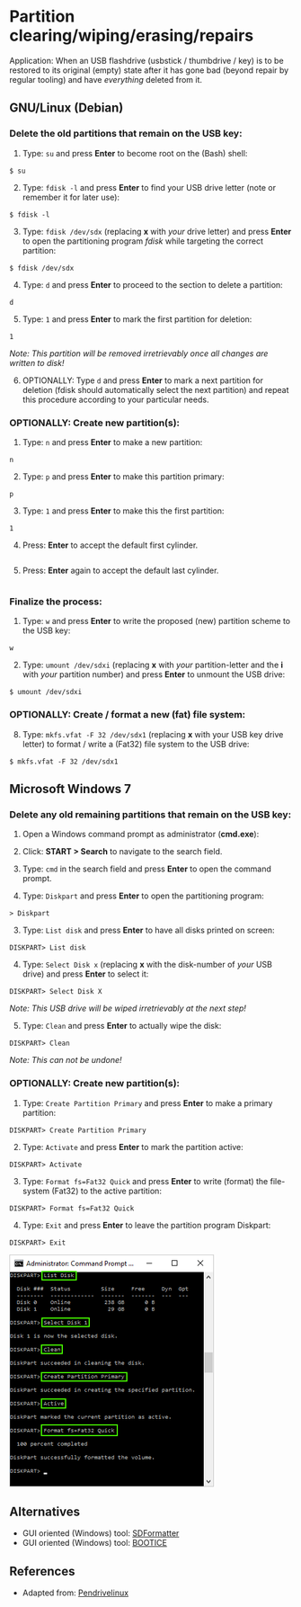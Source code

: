 # Partition clearing/wiping/erasing/repairs

Application: When an USB flashdrive (usbstick / thumbdrive / key) is to be restored to its original (empty) state after it has gone bad (beyond repair by regular tooling) and have *everything* deleted from it.


## GNU/Linux (Debian)

### Delete the old partitions that remain on the USB key:

1. Type: `su` and press **Enter** to become root on the (Bash) shell:

  ```Shell
  $ su

  ```

2. Type: `fdisk -l` and press **Enter** to find your USB drive letter (note or remember it for later use):

  ```Shell
  $ fdisk -l

  ```
3. Type: `fdisk /dev/sdx` (replacing **x** with _your_ drive letter) and press **Enter** to open the partitioning program _fdisk_ while targeting the correct partition:

  ```Shell
  $ fdisk /dev/sdx
  ```

4. Type: `d` and press **Enter** to proceed to the section to delete a partition:

  ```shell
  d
  ```

5. Type: `1` and press **Enter** to mark the first partition for deletion:

  ```shell
  1
  ```

  _Note: This partition will be removed irretrievably once all changes are written to disk!_

6. OPTIONALLY: Type `d` and press **Enter** to mark a next partition for deletion (fdisk should automatically select the next partition) and repeat this procedure according to your particular needs.

### OPTIONALLY: Create new partition(s):

1. Type: `n` and press **Enter** to make a new partition:

  ```shell
  n
  ```

2. Type: `p` and press **Enter** to make this partition primary:

  ```shell
  p
  ```

3. Type: `1` and press **Enter** to make this the first partition:

  ```shell
  1
  ```

4. Press: **Enter** to accept the default first cylinder.

  ```shell

  ```

5. Press: **Enter** again to accept the default last cylinder.

  ```shell

  ```


### Finalize the process:

1. Type: `w` and press **Enter** to write the proposed (new) partition scheme to the USB key:

  ```
  w
  ```

2. Type: `umount /dev/sdxi` (replacing **x** with _your_ partition-letter and the **i** with _your_ partition number) and press **Enter** to unmount the USB drive:

  ```
  $ umount /dev/sdxi

  ```

### OPTIONALLY: Create / format a new (fat) file system:

8. Type: `mkfs.vfat -F 32 /dev/sdx1` (replacing **x** with your USB key drive letter) to format / write a (Fat32) file system to the USB drive:

  ```
  $ mkfs.vfat -F 32 /dev/sdx1

  ```



## Microsoft Windows 7

### Delete any old remaining partitions that remain on the USB key:

1. Open a Windows command prompt as administrator (**cmd.exe**):

  1. Click: **START > Search** to navigate to the search field.

  2. Type: `cmd` in the search field and press **Enter** to open the command prompt.

2. Type: `Diskpart` and press **Enter** to open the partitioning program:

  ```shell
  > Diskpart
  ```

3. Type: `List disk` and press **Enter** to have all disks printed on screen:

  ```shell
  DISKPART> List disk
  ```

4. Type: `Select Disk x` (replacing **x** with the disk-number of _your_ USB drive)  and press **Enter** to select it:

  ```shell
  DISKPART> Select Disk X
  ```

  _Note: This USB drive will be wiped irretrievably at the next step!_

5. Type: `Clean` and press **Enter** to actually wipe the disk:

  ```shell
  DISKPART> Clean
  ```

  _Note: This can not be undone!_

### OPTIONALLY: Create new partition(s):

1. Type: `Create Partition Primary` and press **Enter** to make a primary partition:

  ```shell
  DISKPART> Create Partition Primary
  ```

2. Type: `Activate` and press **Enter** to mark the partition active:

  ```shell
  DISKPART> Activate
  ```

3. Type: `Format fs=Fat32 Quick` and press **Enter** to write (format) the file-system (Fat32) to the active partition:

  ```shell
  DISKPART> Format fs=Fat32 Quick
  ```

4. Type: `Exit` and press **Enter** to leave the partition program Diskpart:

  ```shell
  DISKPART> Exit
  ```

  ![Diskpart](assets/diskpart-procedure.png)



## Alternatives

- GUI oriented (Windows) tool: [SDFormatter][2]
- GUI oriented (Windows) tool: [BOOTICE][3]



## References

- Adapted from: [Pendrivelinux][1]


<!-- References -->
[1]:https://www.pendrivelinux.com/restoring-your-usb-key-partition/
[2]: https://www.sdcard.org/downloads/formatter_4
[3]:http://bbs.wuyou.net/forum.php?mod=viewthread&tid=57675&extra=page%3D1&page=1
